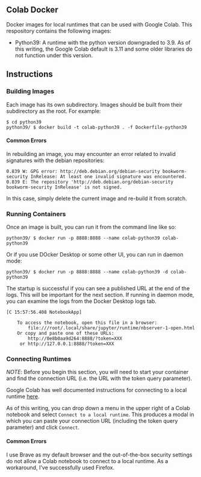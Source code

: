 ## Colab Docker

Docker images for local runtimes that can be used with Google Colab. This respository contains the following images:

- Python39: A runtime with the python version downgraded to 3.9. As of this writing, the Google Colab default is 3.11 and some older libraries do not function under this version.

## Instructions

### Building Images
Each image has its own subdirectory. Images should be built from their subdirectory as the root. For example:

```
$ cd python39
python39/ $ docker build -t colab-python39 . -f Dockerfile-python39
```

#### Common Errors
In rebuilding an image, you may encounter an error related to invalid signatures with the debian repositories:

```
0.839 W: GPG error: http://deb.debian.org/debian-security bookworm-security InRelease: At least one invalid signature was encountered.
0.839 E: The repository 'http://deb.debian.org/debian-security bookworm-security InRelease' is not signed.
```

In this case, simply delete the current image and re-build it from scratch.

### Running Containers
Once an image is built, you can run it from the command line like so:
```
python39/ $ docker run -p 8888:8888 --name colab-python39 colab-python39
```

Or if you use DOcker Desktop or some other UI, you can run in daemon mode:
```
python39/ $ docker run -p 8888:8888 --name colab-python39 -d colab-python39
```

The startup is successful if you can see a published URL at the end of the logs. This will be important for the next section. If running in daemon mode, you can examine the logs from the Docker Desktop logs tab.
```
[C 15:57:56.408 NotebookApp] 
    
    To access the notebook, open this file in a browser:
        file:///root/.local/share/jupyter/runtime/nbserver-1-open.html
    Or copy and paste one of these URLs:
        http://0e8b0aa9d264:8888/?token=XXX
     or http://127.0.0.1:8888/?token=XXX
```

### Connecting Runtimes
_*NOTE*_: Before you begin this section, you will need to start your container and find the connection URL (i.e. the URL with the token query parameter).

Google Colab has well documented instructions for connecting to a local runtime [here](https://research.google.com/colaboratory/local-runtimes.html).

As of this writing, you can drop down a menu in the upper right of a Colab notebook and select `Connect to a local runtime`. This produces a modal in which you can paste your connection URL (including the token query parameter) and click `Connect`.

#### Common Errors
I use Brave as my default browser and the out-of-the-box security settings do not allow a Colab notebook to connect to a local runtime. As a workaround, I've successfully used Firefox.
